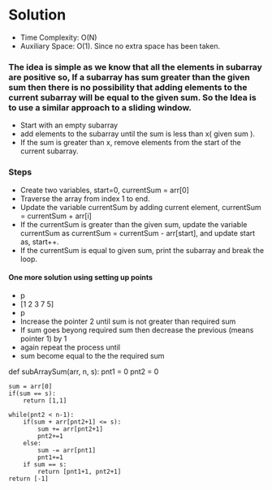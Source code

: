 # Solution

- Time Complexity: O(N)
- Auxiliary Space: O(1). Since no extra space has been taken. 

### The idea is simple as we know that all the elements in subarray are positive so, If a subarray has sum greater than the given sum then there is no possibility that adding elements to the current subarray will be equal to the given sum. So the Idea is to use a similar approach to a sliding window. 

- Start with an empty subarray 
- add elements to the subarray until the sum is less than x( given sum ). 
- If the sum is greater than x, remove elements from the start of the current subarray.

### Steps
- Create two variables, start=0, currentSum = arr[0]
- Traverse the array from index 1 to end.
- Update the variable currentSum by adding current element, currentSum = currentSum + arr[i]
- If the currentSum is greater than the given sum, update the variable currentSum as currentSum = currentSum - arr[start],
and update start as, start++.
- If the currentSum is equal to given sum, print the subarray and break the loop.


#### One more solution using setting up points
-  p
- [1 2 3 7 5]
-  p
-  Increase the pointer 2 until sum is not greater than required sum
-  If sum goes beyong required sum then decrease the previous (means pointer 1) by 1
-  again repeat the process until
-  sum become equal to the the required sum

def subArraySum(arr, n, s):
    pnt1 = 0
    pnt2 = 0
    
    sum = arr[0]
    if(sum == s):
        return [1,1]
    
    while(pnt2 < n-1):
        if(sum + arr[pnt2+1] <= s):
            sum += arr[pnt2+1]
            pnt2+=1
        else:
            sum -= arr[pnt1]
            pnt1+=1
        if sum == s:
            return [pnt1+1, pnt2+1]
    return [-1]

